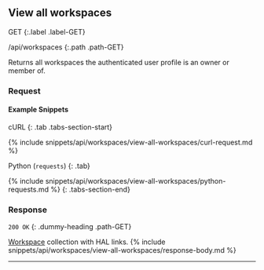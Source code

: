 ## View all workspaces

GET
{:.label .label-GET}

/api/workspaces
{:.path .path-GET}

Returns all workspaces the authenticated user profile is an owner or member of.

### Request
#### Example Snippets
cURL
{: .tab .tabs-section-start}

{% include snippets/api/workspaces/view-all-workspaces/curl-request.md %}

Python (`requests`)
{: .tab}

{% include snippets/api/workspaces/view-all-workspaces/python-requests.md %}
{: .tabs-section-end}

### Response
`200 OK`
{: .dummy-heading .path-GET}

[Workspace](#workspace) collection with HAL links.
{% include snippets/api/workspaces/view-all-workspaces/response-body.md %}

---
